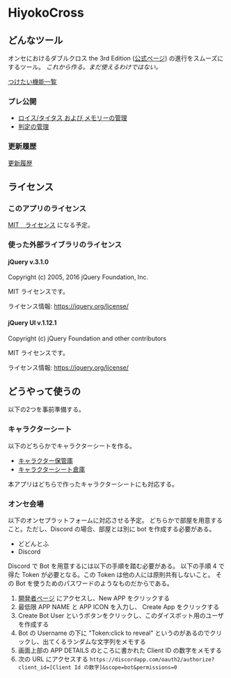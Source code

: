 # HiyokoCross

## どんなツール

オンセにおけるダブルクロス the 3rd Edition ([公式ページ](http://www.fear.co.jp/dbx3rd/)) の進行をスムーズにするツール。
*これから作る。まだ使えるわけではない。*

[つけたい機能一覧](./docs/FunctionList.md)

### プレ公開

- [ロイス/タイタス および メモリーの管理](./units/lois.html)
- [判定の管理](./units/dice.html)

### 更新履歴

[更新履歴](./docs/version.md)

## ライセンス

### このアプリのライセンス

[MIT　ライセンス](./LICENSE) になる予定。

### 使った外部ライブラリのライセンス

#### jQuery v.3.1.0

Copyright (c) 2005, 2016 jQuery Foundation, Inc.

MIT ライセンスです。

ライセンス情報:  https://jquery.org/license/

#### jQuery UI v.1.12.1

Copyright (c) jQuery Foundation and other contributors

MIT ライセンスです。

ライセンス情報:  https://jquery.org/license/

## どうやって使うの

以下の2つを事前準備する。

### キャラクターシート

以下のどちらかでキャラクターシートを作る。

* [キャラクター保管庫](https://charasheet.vampire-blood.net/dx3_pc_making.html)
* [キャラクターシート倉庫](https://character-sheets.appspot.com/dx3/)

本アプリはどちらで作ったキャラクターシートにも対応する。

### オンセ会場

以下のオンセプラットフォームに対応させる予定。
どちらかで部屋を用意すること。ただし、Discord の場合、部屋とは別に bot を作成する必要がある。

* どどんとふ
* Discord

Discord で Bot を用意するには以下の手順を踏む必要がある。
以下の手順 4 で得た Token が必要となる。この Token は他の人には原則共有しないこと。
その Bot を使うためのパスワードのようなものだからである。

1. [開発者ページ](https://discordapp.com/developers/applications/me) にアクセスし、New APP をクリックする
2. 最低限 APP NAME と APP ICON を入力し、 Create App をクリックする
3. Create Bot User というボタンをクリックし、このダイスボット用のユーザを作成する
4. Bot の Username の下に "Token:click to reveal" というのがあるのでクリックし、出てくるランダムな文字列をメモする
5. 画面上部の APP DETAILS のところに書かれた Client ID の数字をメモする
6. 次の URL にアクセスする `https://discordapp.com/oauth2/authorize?client_id=[Client Id の数字]&scope=bot&permissions=0`


